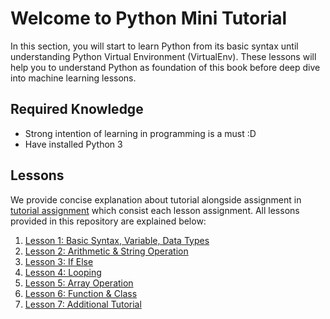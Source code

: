 # Welcome to Python Mini Tutorial

In this section, you will start to learn Python from its basic syntax until understanding Python Virtual Environment (VirtualEnv). These lessons will help you to understand Python as foundation of this book before deep dive into machine learning lessons.

## Required Knowledge

- Strong intention of learning in programming is a must :D
- Have installed Python 3

## Lessons

We provide concise explanation about tutorial alongside assignment in [tutorial assignment](practice_session0.ipynb) which consist each lesson assignment. All lessons provided in this repository are explained below:

1. [Lesson 1: Basic Syntax, Variable, Data Types](lesson1_basic_syntax.md)
2. [Lesson 2: Arithmetic & String Operation](lesson2_arithmetic_string.md)
3. [Lesson 3: If Else](lesson3_if_else.md)
4. [Lesson 4: Looping](lesson4_loops.md)
5. [Lesson 5: Array Operation](lesson5_array.md)
6. [Lesson 6: Function & Class](lesson6_function_class.md)
7. [Lesson 7: Additional Tutorial](lesson7_additional.md)
